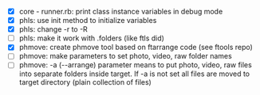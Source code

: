 - [x] core - runner.rb: print class instance variables in debug mode
- [x] phls: use init method to initialize variables
- [x] phls: change -r to -R
- [ ] phls: make it work with .folders (like ftls did)
- [x] phmove: create phmove tool based on ftarrange code (see ftools repo)
- [ ] phmove: make parameters to set photo, video, raw folder names
- [ ] phmove: -a (--arrange) parameter means to put photo, video, raw files into separate folders inside target. If -a is not set all files are moved to target directory (plain collection of files)
